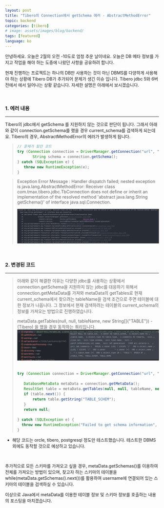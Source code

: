 ```yaml
---
layout: post
title: "Tibero의 Connection에서 getSchema 에러 - AbstractMethodError"
topic: backend
categories: [tibero]
# image: assets/images/blog/backend/
tags: [featured]
language: ko
---
```


안녕하세요. 오늘은 2월의 오전 -10도로 엄청 추운 날이네요. 
오늘은 DB 메타 정보를 가지고 작업을 해야 하는 도중에 나왔던 사항을 공유하려 합니다.   

현재 진행하는 프로젝트는 하나의 DB만 사용하는 것이 아닌 DBMS를 다양하게 사용해야 하는 상황에
Tibero DB가 추가되어 문제가 생긴 이슈 입니다. Tibero jdbc 5와 6버전에서 에서 일어나는 상황 같습니다.
자세한 설명은 아래에서 보시겠습니다.


<br>

### 1. 에러 내용   

---   

Tibero의 jdbc에서 getSchema 를 지원하지 않는 것으로 판단이 됩니다. 그래서 아래와 같이 connection.getSchema를 했을 경우
current_schema를 검색하게 되는데요. Tibero의 경우, AbstractMethodError의 에러가 발생하게 됩니다.   


>```java
> // 문제가 됬던 코드
>try (Connection connection = DriverManager.getConnection("url", "username", "password")) {
>        String schema = connection.getSchema();
>} catch (SQLException e) {
>    throw new RuntimeException(e);
>}
>
>```

>Exception Error Message : Handler dispatch failed; nested exception is java.lang.AbstractMethodError: Receiver class com.tmax.tibero.jdbc.TbConnection does not define or inherit an implementation of the resolved method 'abstract java.lang.String getSchema()' of interface java.sql.Connection.   
>
> ![tiberoerror](/assets/images/blog/backend/250204/tiberoError.png)   

<br>

### 2. 변경된 코드
---   

>아래와 같이 해결한 이유는 다양한 jdbc를 사용하는 상황에서 connection.getSchema을 지원하지 않는 jdbc를 대응하기 위해서 connection.getMetaData를 가져와
metaData의 getTables로 현재 current_schema에서 찾으려는 tableName을 검색 조건으로 주면 테이블에 대한 정보가 나옵니다.
그 정보에서 현재 검색하려는 테이블의 current_schema의 정보를 가져오는 방법으로 진행하였습니다.   

> metaData.getTables(null, null, tableName, new String[]{"TABLE"}) - (Tibero) 을 했을 경우 동작하는 쿼리입니다.   
>![debug](/assets/images/blog/backend/250204/debug.png)     
>
>```java
> 
>try (Connection connection = DriverManager.getConnection("url", "username", "password")) {
>    
>    DatabaseMetaData metaData = connection.getMetaData();
>    ResultSet table = metaData.getTables(null, null, tableName, new String[]{"TABLE"});
>    if (table.next()) {
>        return table.getString("TABLE_SCHEM");
>    }
>    return null;
>            
>} catch (SQLException e) {
>   throw new RuntimeException("Failed to get schema information", e);
>}
>
>```   
* 해당 코드는 orcle, tibero, postgresql 정도만 테스트했습니다. 테스트한 DBMS외에도 동작할 것으로 예상하고 있습니다.   
   
<br>

추가적으로 모든 스키마를 가져오고 싶을 경우, metaData.getSchemas()를 이용하여 전체를 가져오는 방법이 있으며,
찾고자 하는 스키마의 테이블을 while(metaData.getSchemas().next())를 활용하여 username에 연결되어 있는 스키마의
테이블을 검색하실 수 있습니다.   


이상으로 Java에서 metaData를 이용한 테이블 정보 및 스키마 정보를 호출하는 내용의 포스팅을 마치겠습니다.  